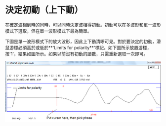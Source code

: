 # 決定初動（上下動）

在確定波相到時的同時，可以同時決定波相得初動。初動可以在多波形和單一波形模式下選取，但在單一波形模式下最為簡單。

下圖是單一波形模式下的放大波形，因此上下動清晰可見。對於要決定的初動，滑鼠游標必須高於或低於**'Limits for polarity**'標記。如下圖所示放置游標，按'1'，結果如圖所示。如果以前沒有初動的讀數，只需重新選取一次即可。

![](/assets/seisan-tutorial-021.png)

